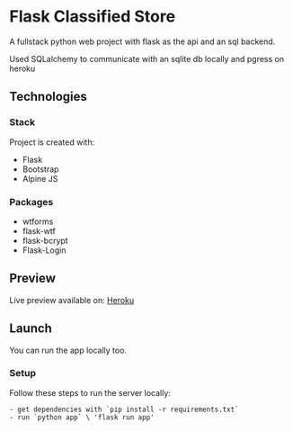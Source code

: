 # Flask Classified Store
A fullstack python web project with flask as the api and an sql backend.

Used SQLalchemy to communicate with an sqlite db locally and pgress on heroku

## Technologies

### Stack
Project is created with: 
* Flask
* Bootstrap
* Alpine JS

### Packages
* wtforms
* flask-wtf
* flask-bcrypt
* Flask-Login

## Preview
Live preview available on: [Heroku](https://flakstore.herokuapp.com/)

## Launch
You can run the app locally too.

### Setup
Follow these steps to run the server locally: 
     
    - get dependencies with `pip install -r requirements.txt`
    - run `python app` \ 'flask run app'

